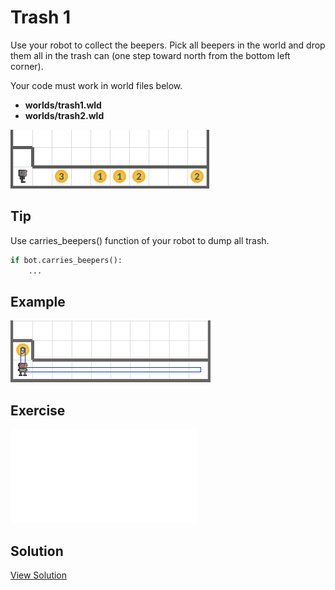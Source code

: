 # Trash 1

Use your robot to collect the beepers. Pick all beepers in the world and drop them all in the trash can (one step toward north from the bottom left corner).

Your code must work in world files below.

- **worlds/trash1.wld**
- **worlds/trash2.wld**

<img src="../assets/02-2-trash1-before.png" style="max-width:320px" />

## Tip

Use carries_beepers() function of your robot to dump all trash.

```python
if bot.carries_beepers():
    ...
```

## Example

<img src="../assets/02-2-trash1-after.png" style="max-width:320px" />

## Exercise

<iframe class="u-pad-embed" src="../pads/trash1/
exercise_embed/" frameborder="0"></iframe>

## Solution

<a class="c-button" href="../02-2-trash1-solution">View Solution</a>
